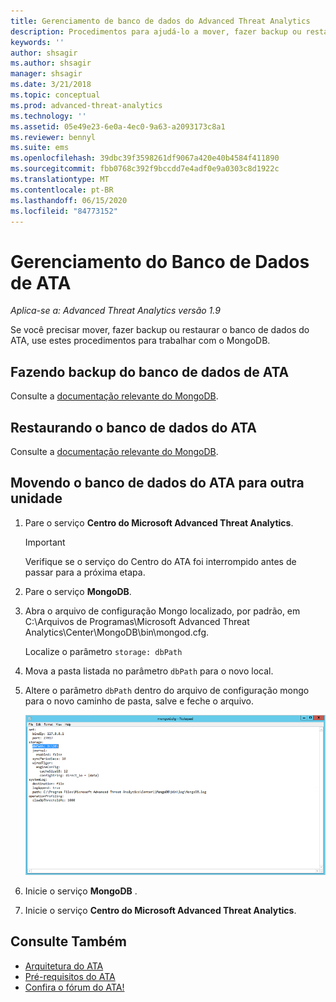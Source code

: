```yaml
---
title: Gerenciamento de banco de dados do Advanced Threat Analytics
description: Procedimentos para ajudá-lo a mover, fazer backup ou restaurar o banco de dados do ATA.
keywords: ''
author: shsagir
ms.author: shsagir
manager: shsagir
ms.date: 3/21/2018
ms.topic: conceptual
ms.prod: advanced-threat-analytics
ms.technology: ''
ms.assetid: 05e49e23-6e0a-4ec0-9a63-a2093173c8a1
ms.reviewer: bennyl
ms.suite: ems
ms.openlocfilehash: 39dbc39f3598261df9067a420e40b4584f411890
ms.sourcegitcommit: fbb0768c392f9bccdd7e4adf0e9a0303c8d1922c
ms.translationtype: MT
ms.contentlocale: pt-BR
ms.lasthandoff: 06/15/2020
ms.locfileid: "84773152"
---
```

# <a name="ata-database-management"></a>Gerenciamento do Banco de Dados de ATA

*Aplica-se a: Advanced Threat Analytics versão 1.9*

Se você precisar mover, fazer backup ou restaurar o banco de dados do ATA, use estes procedimentos para trabalhar com o MongoDB.

## <a name="backing-up-the-ata-database"></a>Fazendo backup do banco de dados de ATA
Consulte a [documentação relevante do MongoDB](http://docs.mongodb.org/manual/administration/backup/).

## <a name="restoring-the-ata-database"></a>Restaurando o banco de dados do ATA
Consulte a [documentação relevante do MongoDB](http://docs.mongodb.org/manual/administration/backup/).

## <a name="moving-the-ata-database-to-another-drive"></a>Movendo o banco de dados do ATA para outra unidade

1. Pare o serviço **Centro do Microsoft Advanced Threat Analytics**.
   > [!Important] 
   > Verifique se o serviço do Centro do ATA foi interrompido antes de passar para a próxima etapa.

2. Pare o serviço **MongoDB**.

3. Abra o arquivo de configuração Mongo localizado, por padrão, em C:\Arquivos de Programas\Microsoft Advanced Threat Analytics\Center\MongoDB\bin\mongod.cfg.

   Localize o parâmetro `storage: dbPath`

4. Mova a pasta listada no parâmetro `dbPath` para o novo local.

5. Altere o parâmetro `dbPath` dentro do arquivo de configuração mongo para o novo caminho de pasta, salve e feche o arquivo.

   ![Imagem ao modificar a configuração do MongoDB](media/ATA-mongoDB-moveDB.png)

6. Inicie o serviço **MongoDB** .

7. Inicie o serviço **Centro do Microsoft Advanced Threat Analytics**.

## <a name="see-also"></a>Consulte Também
- [Arquitetura do ATA](ata-architecture.md)
- [Pré-requisitos do ATA](ata-prerequisites.md)
- [Confira o fórum do ATA!](https://social.technet.microsoft.com/Forums/security/home?forum=mata)

